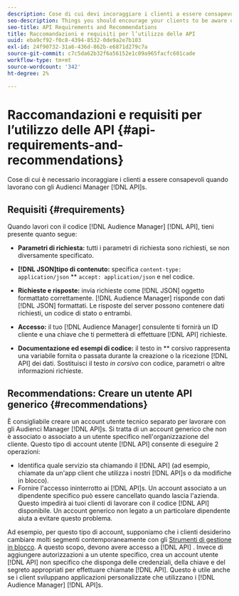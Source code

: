 ```yaml
---
description: Cose di cui devi incoraggiare i clienti a essere consapevoli quando lavorano con le API di Audience Manager.
seo-description: Things you should encourage your clients to be aware of when they're working with the Audience Manager APIs.
seo-title: API Requirements and Recommendations
title: Raccomandazioni e requisiti per l’utilizzo delle API
uuid: eba9cf92-f0c8-4394-8532-0de9a2e7b103
exl-id: 24f90732-31a6-436d-862b-e6871d279c7a
source-git-commit: c7c5da62b32f6a56152e1c09a965facfc601cade
workflow-type: tm+mt
source-wordcount: '342'
ht-degree: 2%

---
```


# Raccomandazioni e requisiti per l’utilizzo delle API {#api-requirements-and-recommendations}

Cose di cui è necessario incoraggiare i clienti a essere consapevoli quando lavorano con gli Audienci Manager [!DNL API]s.

## Requisiti {#requirements}

Quando lavori con il codice [!DNL Audience Manager] [!DNL API], tieni presente quanto segue:

* **Parametri di richiesta:** tutti i parametri di richiesta sono richiesti, se non diversamente specificato.
* **[!DNL JSON]tipo di contenuto:** specifica  `content-type: application/json` ** `accept: application/json` e nel codice.

* **Richieste e risposte:** invia richieste come  [!DNL JSON] oggetto formattato correttamente. [!DNL Audience Manager] risponde con dati  [!DNL JSON] formattati. Le risposte del server possono contenere dati richiesti, un codice di stato o entrambi.

* **Accesso:** il tuo  [!DNL Audience Manager] consulente ti fornirà un ID cliente e una chiave che ti permetterà di effettuare  [!DNL API] richieste.

* **Documentazione ed esempi di codice:** il testo in  ** corsivo rappresenta una variabile fornita o passata durante la creazione o la ricezione  [!DNL API] dei dati. Sostituisci il testo *in corsivo* con codice, parametri o altre informazioni richieste.

## Recommendations: Creare un utente API generico {#recommendations}

È consigliabile creare un account utente tecnico separato per lavorare con gli Audienci Manager [!DNL API]s. Si tratta di un account generico che non è associato o associato a un utente specifico nell&#39;organizzazione del cliente. Questo tipo di account utente [!DNL API] consente di eseguire 2 operazioni:

* Identifica quale servizio sta chiamando il [!DNL API] (ad esempio, chiamate da un&#39;app client che utilizza i nostri [!DNL API]s o da modifiche in blocco).
* Fornire l&#39;accesso ininterrotto ai [!DNL API]s. Un account associato a un dipendente specifico può essere cancellato quando lascia l&#39;azienda. Questo impedirà ai tuoi clienti di lavorare con il codice [!DNL API] disponibile. Un account generico non legato a un particolare dipendente aiuta a evitare questo problema.

Ad esempio, per questo tipo di account, supponiamo che i clienti desiderino cambiare molti segmenti contemporaneamente con gli [Strumenti di gestione in blocco](https://experienceleague.adobe.com/docs/audience-manager/user-guide/reference/bulk-management-tools/bulk-management-intro.html?lang=en). A questo scopo, devono avere accesso a [!DNL API] . Invece di aggiungere autorizzazioni a un utente specifico, crea un account utente [!DNL API] non specifico che disponga delle credenziali, della chiave e del segreto appropriati per effettuare chiamate [!DNL API]. Questo è utile anche se i client sviluppano applicazioni personalizzate che utilizzano i [!DNL Audience Manager] [!DNL API]s.
